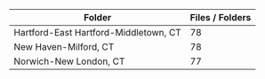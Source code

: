 | Folder                                |   Files / Folders |
|---------------------------------------|-------------------|
| Hartford-East Hartford-Middletown, CT |                78 |
| New Haven-Milford, CT                 |                78 |
| Norwich-New London, CT                |                77 |